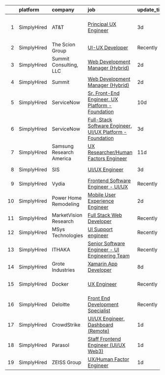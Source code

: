 

|    | platform    | company                  | job                                                                                                                                                               | update_time   | location                       |
|---:|:------------|:-------------------------|:------------------------------------------------------------------------------------------------------------------------------------------------------------------|:--------------|:-------------------------------|
|  1 | SimplyHired | AT&T                     | [Principal UX Engineer](https://www.simplyhired.com/job/ypFJEK3hG7pdYMRLEzx4btyU3ummoqEytIBWbH6V6RnM26Ngthcmdw?q=ux+engineer)                                     | 3d            | San Francisco, CA +5 locations |
|  2 | SimplyHired | The Scion Group          | [UI-UX Developer](https://www.simplyhired.com/job/dAmbxnJ5aItVJnYITEPneMAarmAMHdwn6gsgw5FyRMxJshD9Omc_-w?q=ux+engineer)                                           | Recently      | Chicago, IL                    |
|  3 | SimplyHired | Summit Consulting, LLC   | [Web Development Manager (Hybrid)](https://www.simplyhired.com/job/T5xDRVOLMesFO6KhsIuxWO1GdP8tdcV1AdaNcBwhYa29FqCT2t9yNQ?q=ux+engineer)                          | 2d            | Lakeland, FL                   |
|  4 | SimplyHired | Summit                   | [Web Development Manager (Hybrid)](https://www.simplyhired.com/job/Tzi-hgMvfgnSdiRN3yxOJ9kb2Tg1I38mKz3tPYF0lreYAV9djZZZ7Q?q=ux+engineer)                          | 2d            | Lakeland, FL                   |
|  5 | SimplyHired | ServiceNow               | [Sr. Front-End Engineer, UX Platform - Foundation](https://www.simplyhired.com/job/ZobiiwWu4EaIVhpWdi00njroMQXp1vaaMpfVGYuaeM7qDokWT8J8Qg?q=ux+engineer)          | 10d           | Santa Clara, CA +1 location    |
|  6 | SimplyHired | ServiceNow               | [Full-Stack Software Engineer, UI/UX Platform - Foundation](https://www.simplyhired.com/job/qUUKGQ7LSay_ncGYBpKH0bkOH9yx4VqqfcBdgOG9WWGL72YwECisSg?q=ux+engineer) | 3d            | Santa Clara, CA                |
|  7 | SimplyHired | Samsung Research America | [UX Researcher/Human Factors Engineer](https://www.simplyhired.com/job/mQuJgMLBBIGji9EXxioTHzFWfSWfxZm-KsKECym01B70V02knd3uwA?q=ux+engineer)                      | 11d           | Mountain View, CA              |
|  8 | SimplyHired | SIS                      | [UI/UX Engineer](https://www.simplyhired.com/job/NztABORu77gGr0sKtsm8MBTqFB4Ul_k7JnfFVbsTozuY4Z81QgGk3A?q=ux+engineer)                                            | 3d            | Sunnyvale, CA                  |
|  9 | SimplyHired | Vydia                    | [Frontend Software Engineer - UI/UX](https://www.simplyhired.com/job/IcC1D39LAku4_7IQIqbBo5P1Rgxg7dyUW7sn2Io8dHhj25y41VqEvg?q=ux+engineer)                        | Recently      | Remote                         |
| 10 | SimplyHired | Power Home Remodeling    | [Mobile User Experience Engineer](https://www.simplyhired.com/job/qw7KyTKkXGGeaBc3QtmyqNuRB2BD4rUpITfv001SvDZzX0HgPQ_Q_g?q=ux+engineer)                           | 2d            | Newark, DE                     |
| 11 | SimplyHired | MarketVision Research    | [Full Stack Web Developer](https://www.simplyhired.com/job/l9jvUx3POSbrAFWB8KrcZbZVOKSNpma3w2NjFW81ymk9kwBTuv5MeQ?q=ux+engineer)                                  | Recently      | Cincinnati, OH                 |
| 12 | SimplyHired | MSys Technologies        | [UI Support engineer](https://www.simplyhired.com/job/nM4yhXRIC8bTtYhOJTO9pGSRihpmkMm7_6q2Vltju2en01-tvI6dDg?q=ux+engineer)                                       | Recently      | San Jose, CA                   |
| 13 | SimplyHired | ITHAKA                   | [Senior Software Engineer - UI Engineering Team](https://www.simplyhired.com/job/inYM2CSoj-lWM7-IxN1lfdFmAO-6A7F1ZZLGliDsbAbXRk4DlvHNcw?q=ux+engineer)            | Recently      | Ann Arbor, MI                  |
| 14 | SimplyHired | Grote Industries         | [Xamarin App Developer](https://www.simplyhired.com/job/ifIIhgPfA_HHZv-ca6bh-7NS6nNiEfNkvfeBlExsgaJI5UE8rmS5qg?q=ux+engineer)                                     | 8d            | Madison, IN                    |
| 15 | SimplyHired | Docker                   | [UX Engineer](https://www.simplyhired.com/job/zqvK372Iba0O1869yVIscBWvk1M8phpAFuIFaJkuWoa-7S3vm_aqHQ?q=ux+engineer)                                               | Recently      | San Francisco, CA              |
| 16 | SimplyHired | Deloitte                 | [Front End Development Specialist](https://www.simplyhired.com/job/yR-1kSpynmDOVr9KdDk2sZdNp6lAfJiMgHu8kDIjxsBdlB8f2JM8CA?q=ux+engineer)                          | Recently      | Tucson, AZ                     |
| 17 | SimplyHired | CrowdStrike              | [UI/UX Engineer, Dashboard (Remote)](https://www.simplyhired.com/job/QhnY7joAe_vZd9ibj11_OKZdbGAGnGRmlIQrtzTJtk_Czf9YFeBQ6w?q=ux+engineer)                        | 1d            | Remote                         |
| 18 | SimplyHired | Parasol                  | [Staff Frontend Engineer (UI/UX Web3)](https://www.simplyhired.com/job/LYpVMO4jxzNzSuMbLUbRUIB6TFOcg6hf1M6iSg7JXS_MY5fmB6ppcQ?q=ux+engineer)                      | 1d            | Remote +1 location             |
| 19 | SimplyHired | ZEISS Group              | [UX/Human Factor Engineer](https://www.simplyhired.com/job/VgPr_GdHHGvyBsQwDKG5DaTgjrGWinlIg-dl3JU7YPzzrV6yKhDV6g?q=ux+engineer)                                  | 1d            | Dublin, CA                     |